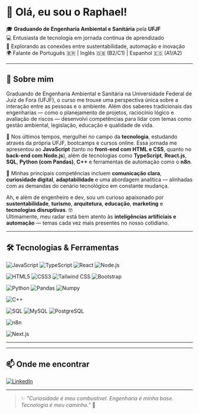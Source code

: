 # 👋 Olá, eu sou o Raphael!

🎓 **Graduando de Engenharia Ambiental e Sanitária** pela **UFJF**  
💻 Entusiasta de tecnologia em jornada contínua de aprendizado  
🌱 Explorando as conexões entre sustentabilidade, automação e inovação  
🌍 Falante de Português 🇧🇷 | Inglês 🇬🇧 (B2/C1) | Espanhol 🇪🇸 (A1/A2)

---

## 🧠 Sobre mim

Graduando de Engenharia Ambiental e Sanitária na Universidade Federal de Juiz de Fora (UFJF), o curso me trouxe uma perspectiva única sobre a interação entre as pessoas e o ambiente. Além dos saberes tradicionais das engenharias — como o planejamento de projetos, raciocínio lógico e avaliação de riscos — desenvolvi competências para lidar com temas como gestão ambiental, legislação, educação e qualidade de vida.

🚀 Nos últimos tempos, mergulhei no campo da **tecnologia**, estudando através da própria UFJF, bootcamps e cursos online. Essa jornada me apresentou ao **JavaScript** (tanto no **front-end com HTML e CSS**, quanto no **back-end com Node.js**), além de tecnologias como **TypeScript**, **React.js**, **SQL**, **Python (com Pandas)**, **C++** e ferramentas de automação como o **n8n**.

🧩 Minhas principais competências incluem **comunicação clara**, **curiosidade digital**, **adaptabilidade** e uma abordagem analítica — alinhadas com as demandas do cenário tecnológico em constante mudança.

Ah, e além de engenheiro e dev, sou um curioso apaixonado por **sustentabilidade**, **turismo**, **arquitetura**, **educação**, **marketing** e **tecnologias disruptivas**. 🤓  
Ultimamente, meu radar está bem atento às **inteligências artificiais e automação** — temas cada vez mais presentes no nosso cotidiano.

---

## 🛠️ Tecnologias & Ferramentas

![JavaScript](https://img.shields.io/badge/-JavaScript-F7DF1E?style=flat&logo=javascript&logoColor=black)
![TypeScript](https://img.shields.io/badge/-TypeScript-3178C6?style=flat&logo=typescript&logoColor=white)
![React](https://img.shields.io/badge/-React-20232A?style=flat&logo=react&logoColor=61DAFB)
![Node.js](https://img.shields.io/badge/-Node.js-43853D?style=flat&logo=node.js&logoColor=white)

![HTML5](https://img.shields.io/badge/-HTML5-E34F26?style=flat&logo=html5&logoColor=white)
![CSS3](https://img.shields.io/badge/-CSS3-1572B6?style=flat&logo=css3&logoColor=white)
![Tailwind CSS](https://img.shields.io/badge/-Tailwind%20CSS-06B6D4?style=flat&logo=tailwindcss&logoColor=white)
![Bootstrap](https://img.shields.io/badge/-Bootstrap-563D7C?style=flat&logo=bootstrap&logoColor=white)

![Python](https://img.shields.io/badge/-Python-3776AB?style=flat&logo=python&logoColor=white)
![Pandas](https://img.shields.io/badge/-Pandas-150458?style=flat&logo=pandas&logoColor=white)
![Numpy](https://img.shields.io/badge/-Numpy-013243?style=flat&logo=numpy&logoColor=white)

![C++](https://img.shields.io/badge/-C++-00599C?style=flat&logo=c%2B%2B&logoColor=white)

![SQL](https://img.shields.io/badge/-SQL-4479A1?style=flat&logo=mysql&logoColor=white)
![MySQL](https://img.shields.io/badge/-MySQL-4479A1?style=flat&logo=mysql&logoColor=white)
![PostgreSQL](https://img.shields.io/badge/-PostgreSQL-336791?style=flat&logo=postgresql&logoColor=white)


![n8n](https://img.shields.io/badge/-n8n-EF6C00?style=flat&logo=n8n&logoColor=white)

![Next.js](https://img.shields.io/badge/-Next.js-000000?style=flat&logo=next.js&logoColor=white)



---
<!-- 
## 📊 GitHub Stats

![Raphael's GitHub Stats](https://github-readme-stats.vercel.app/api?username=SEU_USUARIO_AQUI&show_icons=true&theme=default)
-->
---

## 📫 Onde me encontrar

[![LinkedIn](https://img.shields.io/badge/-LinkedIn-blue?style=flat&logo=linkedin&logoColor=white)](https://linkedin.com/in/raphaeldm)

---

> ✨ _"Curiosidade é meu combustível. Engenharia é minha base. Tecnologia é meu caminho."_ 🚀
